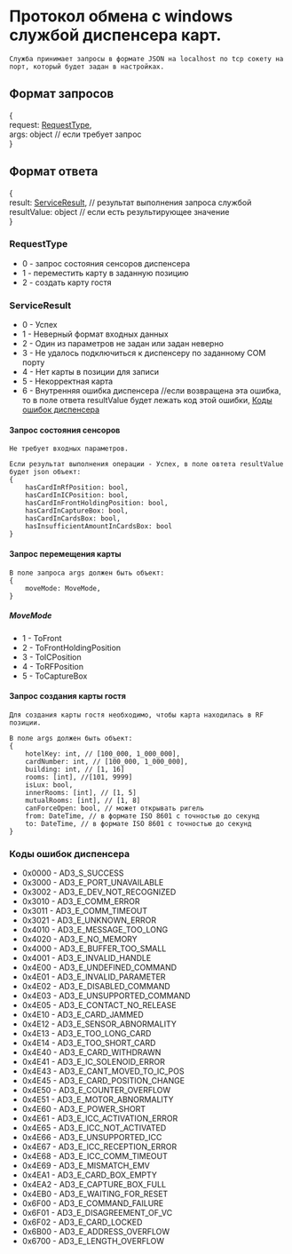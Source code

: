 # Протокол обмена с windows службой диспенсера карт.

    Служба принимает запросы в формате JSON на localhost по tcp сокету на порт, который будет задан в настройках.
    
## Формат запросов

{  
    request: [RequestType](#RequestType),  
    args: object // если требует запрос  
}

## Формат ответа

{  
    result: [ServiceResult](#ServiceResult),  // результат выполнения запроса службой  
    resultValue: object // если есть результирующее значение  
}

### RequestType
- 0 - запроc состояния сенсоров диспенсера  
- 1 - переместить карту в заданную позицию
- 2 - создать карту гостя

### ServiceResult
- 0 - Успех
- 1 - Неверный формат входных данных
- 2 - Один из параметров не задан или задан неверно
- 3 - Не удалось подключиться к диспенсеру по заданному COM порту
- 4 - Нет карты в позиции для записи
- 5 - Некорректная карта
- 6 - Внутренняя ошибка диспенсера //если возвращена эта ошибка, то в поле ответа resultValue будет лежать код этой ошибки, [Коды ошибок диспенсера](#коды-ошибок-диспенсера) 

#### Запрос состояния сенсоров

    Не требует входных параметров.
    
    Если результат выполнения операции - Успех, в поле овтета resultValue будет json объект:  
    {  
        hasCardInRfPosition: bool,  
        hasCardInICPosition: bool,  
        hasCardInFrontHoldingPosition: bool,  
        hasCardInCaptureBox: bool,  
        hasCardInCardsBox: bool,  
        hasInsufficientAmountInCardsBox: bool  
    }
    
#### Запрос перемещения карты

    В поле запроса args должен быть объект:  
    {  
        moveMode: MoveMode,  
    }
    
##### MoveMode
- 1 - ToFront
- 2 - ToFrontHoldingPosition
- 3 - ToICPosition
- 4 - ToRFPosition
- 5 - ToCaptureBox

#### Запрос создания карты гостя

    Для создания карты гостя необходимо, чтобы карта находилась в RF позиции.
    
    В поле args должен быть объект:  
    {  
        hotelKey: int, // [100_000, 1_000_000],  
        cardNumber: int, // [100_000, 1_000_000],  
        building: int, // [1, 16]
        rooms: [int], //[101, 9999]  
        isLux: bool,  
        innerRooms: [int], // [1, 5]  
        mutualRooms: [int], // [1, 8]  
        canForceOpen: bool, // может открывать ригель
        from: DateTime, // в формате ISO 8601 с точностью до секунд  
        to: DateTime, // в формате ISO 8601 с точностью до секунд
    }
    
### Коды ошибок диспенсера

- 0x0000 - AD3_S_SUCCESS				
- 0x3000 - AD3_E_PORT_UNAVAILABLE		
- 0x3002 - AD3_E_DEV_NOT_RECOGNIZED	
- 0x3010 - AD3_E_COMM_ERROR			
- 0x3011 - AD3_E_COMM_TIMEOUT			
- 0x3021 - AD3_E_UNKNOWN_ERROR			
- 0x4010 - AD3_E_MESSAGE_TOO_LONG		
- 0x4020 - AD3_E_NO_MEMORY				
- 0x4000 - AD3_E_BUFFER_TOO_SMALL		
- 0x4001 - AD3_E_INVALID_HANDLE		
- 0x4E00 - AD3_E_UNDEFINED_COMMAND		
- 0x4E01 - AD3_E_INVALID_PARAMETER		
- 0x4E02 - AD3_E_DISABLED_COMMAND		
- 0x4E03 - AD3_E_UNSUPPORTED_COMMAND	
- 0x4E05 - AD3_E_CONTACT_NO_RELEASE	
- 0x4E10 - AD3_E_CARD_JAMMED			
- 0x4E12 - AD3_E_SENSOR_ABNORMALITY	
- 0x4E13 - AD3_E_TOO_LONG_CARD			
- 0x4E14 - AD3_E_TOO_SHORT_CARD		
- 0x4E40 - AD3_E_CARD_WITHDRAWN		
- 0x4E41 - AD3_E_IC_SOLENOID_ERROR		
- 0x4E43 - AD3_E_CANT_MOVED_TO_IC_POS	
- 0x4E45 - AD3_E_CARD_POSITION_CHANGE	
- 0x4E50 - AD3_E_COUNTER_OVERFLOW		
- 0x4E51 - AD3_E_MOTOR_ABNORMALITY		
- 0x4E60 - AD3_E_POWER_SHORT			
- 0x4E61 - AD3_E_ICC_ACTIVATION_ERROR	
- 0x4E65 - AD3_E_ICC_NOT_ACTIVATED		
- 0x4E66 - AD3_E_UNSUPPORTED_ICC		
- 0x4E67 - AD3_E_ICC_RECEPTION_ERROR	
- 0x4E68 - AD3_E_ICC_COMM_TIMEOUT		
- 0x4E69 - AD3_E_MISMATCH_EMV			
- 0x4EA1 - AD3_E_CARD_BOX_EMPTY		
- 0x4EA2 - AD3_E_CAPTURE_BOX_FULL		
- 0x4EB0 - AD3_E_WAITING_FOR_RESET		
- 0x6F00 - AD3_E_COMMAND_FAILURE		
- 0x6F01 - AD3_E_DISAGREEMENT_OF_VC	
- 0x6F02 - AD3_E_CARD_LOCKED			
- 0x6B00 - AD3_E_ADDRESS_OVERFLOW		
- 0x6700 - AD3_E_LENGTH_OVERFLOW	
